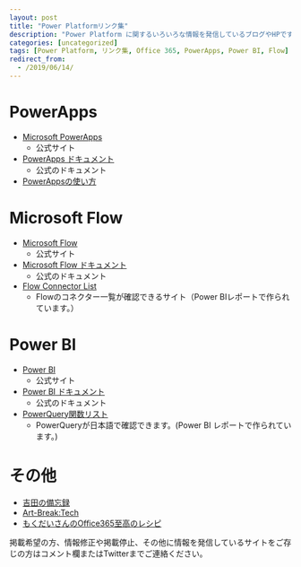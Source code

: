 ```yaml
---
layout: post
title: "Power Platformリンク集"
description: "Power Platform に関するいろいろな情報を発信しているブログやHPです。"
categories: [uncategorized]
tags: [Power Platform, リンク集, Office 365, PowerApps, Power BI, Flow]
redirect_from:
  - /2019/06/14/
---
```



# PowerApps

- [Microsoft PowerApps](https://products.office.com/ja-jp/business/microsoft-powerapps)
    - 公式サイト
- [PowerApps ドキュメント](https://docs.microsoft.com/ja-jp/powerapps/)
    - 公式のドキュメント
- [PowerAppsの使い方](https://zezeze.hateblo.jp/)


# Microsoft Flow

- [Microsoft Flow](https://japan.flow.microsoft.com/ja-jp/)
    - 公式サイト
- [Microsoft Flow ドキュメント](https://docs.microsoft.com/ja-jp/flow/)
    - 公式のドキュメント
- [Flow Connector List](https://bit.ly/FlowConnectors)
    - Flowのコネクター一覧が確認できるサイト（Power BIレポートで作られています。）

# Power BI
- [Power BI](https://powerbi.microsoft.com/ja-jp/)
    - 公式サイト
- [Power BI ドキュメント](https://docs.microsoft.com/ja-jp/power-bi/)
    - 公式のドキュメント
- [PowerQuery関数リスト](https://app.powerbi.com/view?r=eyJrIjoiMTlkZTQwNzQtYzlkMi00Zjk4LTk3NzMtNDlmNDJiMTE4ZjYzIiwidCI6IjgzZmQ0NjViLTczNGUtNDA1Ny1hZTM3LWU3N2FhN2QzNDcyOSJ9)
    - PowerQueryが日本語で確認できます。(Power BI レポートで作られています。)

# その他
- [吉田の備忘録](https://memo.tyoshida.me/)
- [Art-Break:Tech](https://art-break.net/tech/)
- [もくだいさんのOffice365至高のレシピ](https://mokudai.jp/)


掲載希望の方、情報修正や掲載停止、その他に情報を発信しているサイトをご存じの方はコメント欄またはTwitterまでご連絡ください。